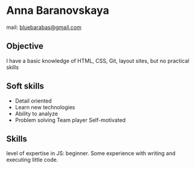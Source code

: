 **<h1>Anna Baranovskaya</h1>**

mail: bluebarabas@gmail.com

**<h2>Objective</h2>**
I have a basic knowledge of HTML, CSS, Git, layout sites, but no practical skills

**<h2>Soft skills</h2>**
* Detail oriented 
* Learn new technologies
* Ability to analyze 
* Problem solving Team player Self-motivated 

**<h2>Skills</h2>**
level of expertise in JS: beginner. Some experience with writing and executing little code. 


